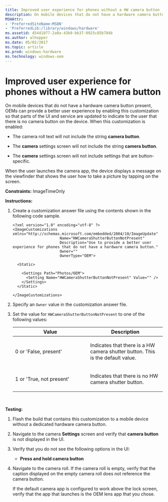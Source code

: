 ```yaml
---
title: Improved user experience for phones without a HW camera button
description: On mobile devices that do not have a hardware camera button present, OEMs can provide a better user experience by enabling this customization so that parts of the UI and service are updated to indicate to the user that there is no camera button on the device. When this customization is enabled
MSHAttr:
- 'PreferredSiteName:MSDN'
- 'PreferredLib:/library/windows/hardware'
ms.assetid: 45441077-2a0a-43b9-bb37-0925c85b784b
ms.author: alhopper
ms.date: 05/02/2017
ms.topic: article
ms.prod: windows-hardware
ms.technology: windows-oem
---
```


# Improved user experience for phones without a HW camera button


On mobile devices that do not have a hardware camera button present, OEMs can provide a better user experience by enabling this customization so that parts of the UI and service are updated to indicate to the user that there is no camera button on the device. When this customization is enabled:

-   The camera roll text will not include the string **camera button**.

-   The **camera** settings screen will not include the string **camera button**.

-   The **camera** settings screen will not include settings that are button-specific.

When the user launches the camera app, the device displays a message on the viewfinder that shows the user how to take a picture by tapping on the screen.

<a href="" id="constraints---imagetimeonly"></a>**Constraints:** ImageTimeOnly  

<a href="" id="instructions-"></a>**Instructions:**  
1.  Create a customization answer file using the contents shown in the following code sample.

    ``` syntax
    <?xml version="1.0" encoding="utf-8" ?>
    <ImageCustomizations xmlns="http://schemas.microsoft.com/embedded/2004/10/ImageUpdate"  
                         Name="HWCameraShutterButtonNotPresent"  
                         Description="Use to provide a better user experience for phones that do not have a hardware camera button."  
                         Owner=""  
                         OwnerType="OEM"> 

      <Static>  

        <Settings Path="Photos/OEM">  
          <Setting Name="HWCameraShutterButtonNotPresent" Value="" />   
        </Settings>  
      </Static>

    </ImageCustomizations>
    ```

2.  Specify an `Owner` value in the customization answer file.

3.  Set the value for `HWCameraShutterButtonNotPresent` to one of the following values:

    <table>
    <colgroup>
    <col width="50%" />
    <col width="50%" />
    </colgroup>
    <thead>
    <tr class="header">
    <th>Value</th>
    <th>Description</th>
    </tr>
    </thead>
    <tbody>
    <tr class="odd">
    <td><p>0 or 'False, present'</p></td>
    <td><p>Indicates that there is a HW camera shutter button. This is the default value.</p></td>
    </tr>
    <tr class="even">
    <td><p>1 or 'True, not present'</p></td>
    <td><p>Indicates that there is no HW camera shutter button.</p></td>
    </tr>
    </tbody>
    </table>

     

<a href="" id="testing-"></a>**Testing:**  
1.  Flash the build that contains this customization to a mobile device without a dedicated hardware camera button.

2.  Navigate to the camera **Settings** screen and verify that **camera button** is not displayed in the UI.

3.  Verify that you do not see the following options in the UI:

    -   **Press and hold camera button**

4.  Navigate to the camera roll. If the camera roll is empty, verify that the caption displayed on the empty camera roll does not reference the camera button.

    If the default camera app is configured to work above the lock screen, verify that the app that launches is the OEM lens app that you chose.

 

 






